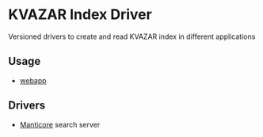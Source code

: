 # KVAZAR Index Driver

Versioned drivers to create and read KVAZAR index in different applications

## Usage

* [webapp](https://github.com/kvazar-network/webapp)

## Drivers

* [Manticore](https://github.com/manticoresoftware) search server
